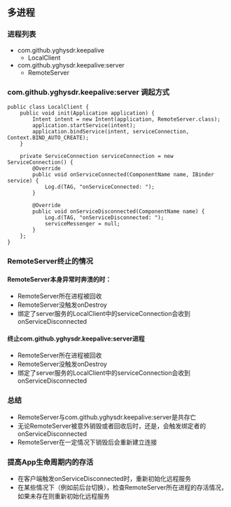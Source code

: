 ## 多进程

### 进程列表
- com.github.yghysdr.keepalive
  - LocalClient
- com.github.yghysdr.keepalive:server
  - RemoteServer

### com.github.yghysdr.keepalive:server 调起方式
```
public class LocalClient {
    public void init(Application application) {
        Intent intent = new Intent(application, RemoteServer.class);
        application.startService(intent);
        application.bindService(intent, serviceConnection, Context.BIND_AUTO_CREATE);
    }

    private ServiceConnection serviceConnection = new ServiceConnection() {
        @Override
        public void onServiceConnected(ComponentName name, IBinder service) {
            Log.d(TAG, "onServiceConnected: ");
        }

        @Override
        public void onServiceDisconnected(ComponentName name) {
            Log.d(TAG, "onServiceDisconnected: ");
            serviceMessenger = null;
        }
    };
}
```

### RemoteServer终止的情况
#### RemoteServer本身异常时奔溃的时：
- RemoteServer所在进程被回收
- RemoteServer没触发onDestroy
- 绑定了server服务的LocalClient中的serviceConnection会收到onServiceDisconnected

#### 终止com.github.yghysdr.keepalive:server进程
- RemoteServer所在进程被回收
- RemoteServer没触发onDestroy
- 绑定了server服务的LocalClient中的serviceConnection会收到onServiceDisconnected

### 总结
- RemoteServer与com.github.yghysdr.keepalive:server是共存亡
- 无论RemoteServer被意外销毁或者回收后时，还是，会触发绑定者的onServiceDisconnected
- RemoteServer在一定情况下销毁后会重新建立连接

### 提高App生命周期内的存活
- 在客户端触发onServiceDisconnected时，重新初始化远程服务
- 在某些情况下（例如前后台切换），检查RemoteServer所在进程的存活情况，如果未存在则重新初始化远程服务
